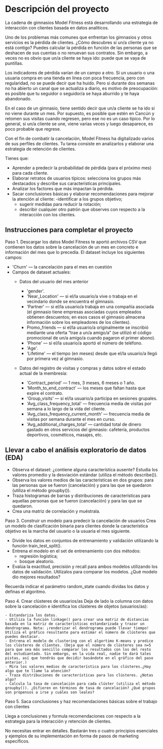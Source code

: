 # Descripción del proyecto
La cadena de gimnasios Model Fitness está desarrollando una estrategia de interacción con clientes basada en datos analíticos.

Uno de los problemas más comunes que enfrentan los gimnasios y otros servicios es la pérdida de clientes. ¿Cómo descubres si un/a cliente ya no está contigo? Puedes calcular la pérdida en función de las personas que se deshacen de sus cuentas o no renuevan sus contratos. Sin embargo, a veces no es obvio que un/a cliente se haya ido: puede que se vaya de puntillas.

Los indicadores de pérdida varían de un campo a otro. Si un usuario o una usuaria compra en una tienda en línea con poca frecuencia, pero con regularidad, no se puede decir que ha huido. Pero si durante dos semanas no ha abierto un canal que se actualiza a diario, es motivo de preocupación: es posible que tu seguidor o seguidor/a se haya aburrido y te haya abandonado.

En el caso de un gimnasio, tiene sentido decir que un/a cliente se ha ido si no viene durante un mes. Por supuesto, es posible que estén en Cancún y retomen sus visitas cuando regresen, pero ese no es un caso típico. Por lo general, si un/a cliente se une, viene varias veces y luego desaparece, es poco probable que regrese.

Con el fin de combatir la cancelación, Model Fitness ha digitalizado varios de sus perfiles de clientes. Tu tarea consiste en analizarlos y elaborar una estrategia de retención de clientes.

Tienes que:

- Aprender a predecir la probabilidad de pérdida (para el próximo mes) para cada cliente.
- Elaborar retratos de usuarios típicos: selecciona los grupos más destacados y describe sus características principales.
- Analizar los factores que más impactan la pérdida.
- Sacar conclusiones básicas y elaborar recomendaciones para mejorar la atención al cliente: 
    -identificar a los grupos objetivo;
    - sugerir medidas para reducir la rotación;
    - describir cualquier otro patrón que observes con respecto a la interacción con los clientes.

## Instrucciones para completar el proyecto

Paso 1. Descargar los datos
Model Fitness te aportó archivos CSV que contienen los datos sobre la cancelación de un mes en concreto e información del mes que lo precedía. El dataset incluye los siguientes campos:

- 'Churn' — la cancelación para el mes en cuestión
- Campos de dataset actuales:
    - Datos del usuario del mes anterior
        - 'gender'.
        - 'Near_Location' — si el/la usuario/a vive o trabaja en el vecindario donde se encuentra el gimnasio.
        - 'Partner' — si el/la usuario/a trabaja en una compañía asociada (el gimnasio tiene empresas asociadas cuyos empleados obtienen descuentos; en esos casos el gimnasio almacena información sobre los empleadores de los clientes).
        - Promo_friends — si el/la usuario/a originalmente se inscribió mediante una oferta “trae a un/a amigo/a” (se utilizó el código promocional de un/a amigo/a cuando pagaron el primer abono).
        - 'Phone' — si el/la usuario/a aportó el número de teléfono.
        - 'Age'.
        - 'Lifetime' — el tiempo (en meses) desde que el/la usuario/a llegó por primera vez al gimnasio.

    - Datos del registro de visitas y compras y datos sobre el estado actual de la membresía:
        - 'Contract_period' — 1 mes, 3 meses, 6 meses o 1 año.
        - 'Month_to_end_contract' — los meses que faltan hasta que expire el contrato.
        - 'Group_visits' — si el/la usuario/a participa en sesiones grupales.
        - 'Avg_class_frequency_total' — frecuencia media de visitas por semana a lo largo de la vida del cliente.
        - 'Avg_class_frequency_current_month' — frecuencia media de visitas por semana durante el mes en curso.
        - 'Avg_additional_charges_total' — cantidad total de dinero gastado en otros servicios del gimnasio: cafetería, productos deportivos, cosméticos, masajes, etc.


## Llevar a cabo el análisis exploratorio de datos (EDA)
- Observa el dataset: ¿contiene alguna característica ausente? Estudia los valores promedio y la desviación estándar (utiliza el método describe()).
- Observa los valores medios de las características en dos grupos: para las personas que se fueron (cancelación) y para las que se quedaron (utiliza el método groupby()).
- Traza histogramas de barras y distribuciones de características para aquellas personas que se fueron (cancelación) y para las que se quedaron.
- Crea una matriz de correlación y muéstrala.

Paso 3. Construir un modelo para predecir la cancelación de usuarios
Crea un modelo de clasificación binaria para clientes donde la característica objetivo es la marcha del usuario o la usuaria el mes siguiente.

- Divide los datos en conjuntos de entrenamiento y validación utilizando la función train_test_split().
- Entrena el modelo en el set de entrenamiento con dos métodos:
    - regresión logística;
    - bosque aleatorio.
- Evalúa la exactitud, precisión y recall para ambos modelos utilizando los datos de validación. Utilízalos para comparar los modelos. ¿Qué modelo dio mejores resultados?

Recuerda indicar el parámetro random_state cuando dividas los datos y definas el algoritmo. 

Paso 4. Crear clústeres de usuarios/as
Deja de lado la columna con datos sobre la cancelación e identifica los clústeres de objetos (usuarios/as):

    - Estandariza los datos.
    - Utiliza la función linkage() para crear una matriz de distancias basada en la matriz de características estandarizada y trazar un dendrograma. Nota: ¡renderizar el dendrograma puede llevar tiempo! Utiliza el gráfico resultante para estimar el número de clústeres que puedes destacar.
    - Entrena el modelo de clustering con el algortimo K-means y predice los clústeres de clientes. (Deja que el número de clústeres sea n=5 para que sea más sencillo comparar los resultados con los del resto del estudiantado. Sin embargo, en la vida real, nadie te dará tales pistas, así que tendrás que decidir basándote en el gráfico del paso anterior.)
    - Mira los valores medios de característica para los clústeres.¿Hay algo que te llame la atención?
    - Traza distribuciones de características para los clústeres. ¿Notas algo?
    - Calcula la tasa de cancelación para cada clúster (utiliza el método groupby()). ¿Difieren en términos de tasa de cancelación? ¿Qué grupos son propensos a irse y cuáles son leales?

Paso 5. Saca conclusiones y haz recomendaciones básicas sobre el trabajo con clientes

Llega a conclusiones y formula recomendaciones con respecto a la estrategia para la interacción y retención de clientes.

No necesitas entrar en detalles. Bastarán tres o cuatro principios esenciales y ejemplos de su implementación en forma de pasos de marketing específicos.